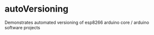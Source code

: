 # autoVersioning
Demonstrates automated versioning of esp8266 arduino core / arduino software projects
